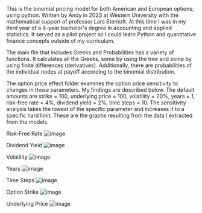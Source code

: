 This is the binomial pricing model for both American and European options; using python. Written by Andy in 2023 at Western University with the mathematical support of professor Lars Stentoft. At this time I was in my third year of a 4-year bachelor's degree in accounting and applied statistics.
It served as a pilot project so I could learn Python and quantitative finance concepts outside of my curriculum.

The main file that includes Greeks and Probabilities has a variety of functions. It calculates all the Greeks, some by using the tree and some by using finite differences (derivatives). Additionally, there are probabilities of the individual nodes at payoff according to the binomial distribution. 

The option price effect folder examines the option price sensitivity to changes in those parameters. My findings are described below. The default amounts are strike = 100, underlying price = 100, volatility = 20%, years = 1, risk-free rate = 4%, dividend yield = 2%, time steps = 10. The sensitivity analysis takes the lowest of the specific parameter and increases it to a specific hard limit. These are the graphs resulting from the data I extracted from the models.


Risk-Free Rate
![image](https://user-images.githubusercontent.com/125106540/231027367-b9a89bf8-55dc-4d22-a1de-1496d1eb0d05.png)

Dividend Yield
![image](https://user-images.githubusercontent.com/125106540/231027439-228ba0e5-e221-4d81-b568-c3dcccfc08a8.png)

Volatility
![image](https://user-images.githubusercontent.com/125106540/231027488-6fbbca4e-db94-4918-9d8c-5d1ec22c9065.png)

Years
![image](https://user-images.githubusercontent.com/125106540/231027582-1cfffbb8-7994-477b-a57f-8d74356ec35b.png)

Time Steps
![image](https://user-images.githubusercontent.com/125106540/231027709-ad47dc13-c76a-47ac-a21e-4314a543d9d9.png)

Option Strike
![image](https://user-images.githubusercontent.com/125106540/231027810-2174adb4-5a87-4ebe-a1ff-3d4c3bafa779.png)

Underlying Price
![image](https://user-images.githubusercontent.com/125106540/231027918-e047999e-6dd7-4c78-8b0e-1004474611b0.png)
